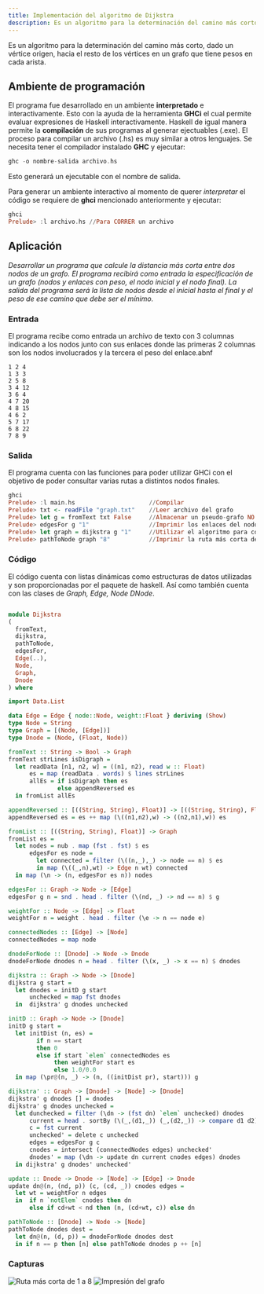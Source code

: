 ```yaml
---
title: Implementación del algoritmo de Dijkstra
description: Es un algoritmo para la determinación del camino más corto, dado un vértice origen, hacia el resto de los vértices en un grafo que tiene pesos en cada arista. En este apartado, se realizó la implementación en Haskell.
---
```


Es un algoritmo para la determinación del camino más corto, dado un vértice origen, hacia el resto de los vértices en un grafo que tiene pesos en cada arista.

## Ambiente de programación
El programa fue desarrollado en un ambiente **interpretado** e interactivamente. Esto con la ayuda de la herramienta **GHCi** el cual permite evaluar expresiones de Haskell interactivamente. Haskell de igual manera permite la **compilación** de sus programas al generar ejectuables (.exe).
El proceso para compilar un archivo (.hs) es muy similar a otros lenguajes. Se necesita tener el compilador instalado **GHC** y ejecutar:

```haskell
ghc -o nombre-salida archivo.hs
```
Esto generará un ejecutable con el nombre de salida.

Para generar un ambiente interactivo al momento de querer *interpretar* el código se requiere de **ghci** mencionado anteriormente y ejecutar:

```haskell
ghci
Prelude> :l archivo.hs //Para CORRER un archivo
```

## Aplicación
*Desarrollar un programa que calcule la distancia más corta entre dos nodos de un grafo. El programa recibirá como entrada la especificación de un grafo (nodos y enlaces con peso, el nodo inicial y el nodo final). La salida del programa será la lista de nodos desde el inicial hasta el final y el peso de ese camino que debe ser el mínimo.*

### Entrada
El programa recibe como entrada un archivo de texto con 3 columnas indicando a los nodos junto con sus enlaces donde las primeras 2 columnas son los nodos involucrados y la tercera el peso del enlace.abnf

```
1 2 4
1 3 3
2 5 8
3 4 12
3 6 4
4 7 20
4 8 15
4 6 2
5 7 17
6 8 22
7 8 9
```

### Salida
El programa cuenta con las funciones para poder utilizar GHCi con el objetivo de poder consultar varias rutas a distintos nodos finales.

```haskell
ghci
Prelude> :l main.hs                     //Compilar
Prelude> txt <- readFile "graph.txt"    //Leer archivo del grafo
Prelude> let g = fromText txt False     //Almacenar un pseudo-grafo NO dirigido a partir del texto
Prelude> edgesFor g "1"                 //Imprimir los enlaces del nodo "1"
Prelude> let graph = dijkstra g "1"     //Utilizar el algoritmo para conocer las rutas a partir del nodo "1"
Prelude> pathToNode graph "8"           //Imprimir la ruta más corta desde "1" hasta "8"
```

### Código
El código cuenta con listas dinámicas como estructuras de datos utilizadas y son proporcionadas por el paquete de haskell. Así como también cuenta con las clases de *Graph, Edge, Node DNode*.

```haskell

module Dijkstra 
(
  fromText,
  dijkstra,
  pathToNode,
  edgesFor,
  Edge(..),
  Node,
  Graph,
  Dnode
) where

import Data.List

data Edge = Edge { node::Node, weight::Float } deriving (Show)
type Node = String
type Graph = [(Node, [Edge])]
type Dnode = (Node, (Float, Node))

fromText :: String -> Bool -> Graph
fromText strLines isDigraph = 
  let readData [n1, n2, w] = ((n1, n2), read w :: Float)
      es = map (readData . words) $ lines strLines
      allEs = if isDigraph then es 
              else appendReversed es
  in fromList allEs

appendReversed :: [((String, String), Float)] -> [((String, String), Float)]
appendReversed es = es ++ map (\((n1,n2),w) -> ((n2,n1),w)) es

fromList :: [((String, String), Float)] -> Graph
fromList es =
  let nodes = nub . map (fst . fst) $ es
      edgesFor es node = 
        let connected = filter (\((n,_),_) -> node == n) $ es
        in map (\((_,n),wt) -> Edge n wt) connected 
  in map (\n -> (n, edgesFor es n)) nodes

edgesFor :: Graph -> Node -> [Edge]
edgesFor g n = snd . head . filter (\(nd, _) -> nd == n) $ g

weightFor :: Node -> [Edge] -> Float
weightFor n = weight . head . filter (\e -> n == node e)

connectedNodes :: [Edge] -> [Node]
connectedNodes = map node

dnodeForNode :: [Dnode] -> Node -> Dnode
dnodeForNode dnodes n = head . filter (\(x, _) -> x == n) $ dnodes

dijkstra :: Graph -> Node -> [Dnode]
dijkstra g start = 
  let dnodes = initD g start
      unchecked = map fst dnodes
  in  dijkstra' g dnodes unchecked

initD :: Graph -> Node -> [Dnode]
initD g start =
  let initDist (n, es) = 
        if n == start 
        then 0 
        else if start `elem` connectedNodes es
             then weightFor start es
             else 1.0/0.0
  in map (\pr@(n, _) -> (n, ((initDist pr), start))) g

dijkstra' :: Graph -> [Dnode] -> [Node] -> [Dnode]
dijkstra' g dnodes [] = dnodes
dijkstra' g dnodes unchecked = 
  let dunchecked = filter (\dn -> (fst dn) `elem` unchecked) dnodes
      current = head . sortBy (\(_,(d1,_)) (_,(d2,_)) -> compare d1 d2) $ dunchecked
      c = fst current
      unchecked' = delete c unchecked
      edges = edgesFor g c
      cnodes = intersect (connectedNodes edges) unchecked'
      dnodes' = map (\dn -> update dn current cnodes edges) dnodes
  in dijkstra' g dnodes' unchecked' 

update :: Dnode -> Dnode -> [Node] -> [Edge] -> Dnode
update dn@(n, (nd, p)) (c, (cd, _)) cnodes edges =
  let wt = weightFor n edges
  in  if n `notElem` cnodes then dn
      else if cd+wt < nd then (n, (cd+wt, c)) else dn

pathToNode :: [Dnode] -> Node -> [Node]
pathToNode dnodes dest = 
  let dn@(n, (d, p)) = dnodeForNode dnodes dest
  in if n == p then [n] else pathToNode dnodes p ++ [n]

```

### Capturas

![Ruta más corta de 1 a 8](../assets/img/code1.png)
![Impresión del grafo](../assets/img/code2.png)